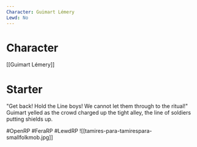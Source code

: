 ```yaml
---
Character: Guimart Lémery
Lewd: No
---
```

# Character
[[Guimart Lémery]]

# Starter
"Get back! Hold the Line boys! We cannot let them through to the ritual!" Guimart  yelled as the crowd charged up the tight alley, the line of soldiers putting shields up.

#OpenRP #FeraRP #LewdRP 
![[tamires-para-tamirespara-smallfolkmob.jpg]]